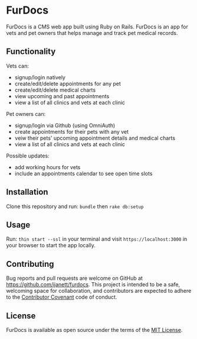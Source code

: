 # FurDocs

FurDocs is a CMS web app built using Ruby on Rails. FurDocs is an app for vets and pet owners that helps manage and track pet medical records.

## Functionality 

Vets can:
   - signup/login natively
   - create/edit/delete appointments for any pet
   - create/edit/delete medical charts
   - view upcoming and past appointments
   - view a list of all clinics and vets at each clinic

Pet owners can:
   - signup/login via Github (using OmniAuth)
   - create appointments for their pets with any vet
   - veiw their pets' upcoming appointment details and medical charts
   - view a list of all clinics and vets at each clinic

Possible updates:
   - add working hours for vets
   - include an appointments calendar to see open time slots

## Installation

Clone this repository and run:
```bundle``` then ```rake db:setup```

## Usage

Run:
```thin start --ssl``` in your terminal and visit ```https://localhost:3000``` in your browser to start the app locally.

## Contributing

Bug reports and pull requests are welcome on GitHub at https://github.com/ijanett/furdocs. This project is intended to be a safe, welcoming space for collaboration, and contributors are expected to adhere to the [Contributor Covenant](http://contributor-covenant.org) code of conduct.

## License

FurDocs is available as open source under the terms of the [MIT License](https://opensource.org/licenses/MIT).